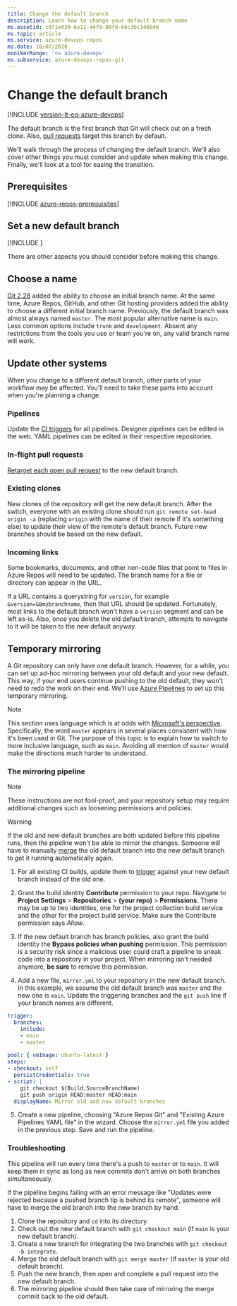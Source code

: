 ```yaml
---
title: Change the default branch
description: Learn how to change your default branch name
ms.assetid: cd71e039-6e11-44f9-80fd-66c3bc146b46
ms.topic: article
ms.service: azure-devops-repos
ms.date: 10/07/2020
monikerRange: '<= azure-devops'
ms.subservice: azure-devops-repos-git
---
```


# Change the default branch

[!INCLUDE [version-lt-eq-azure-devops](../../includes/version-lt-eq-azure-devops.md)]

The default branch is the first branch that Git will check out on a fresh clone.
Also, [pull requests](pull-requests.md) target this branch by default.

We'll walk through the process of changing the default branch.
We'll also cover other things you must consider and update when making this change.
Finally, we'll look at a tool for easing the transition.

## Prerequisites

[!INCLUDE [azure-repos-prerequisites](includes/azure-repos-prerequisites.md)]

## Set a new default branch

[!INCLUDE [](includes/change-default-branch-instructions.md)]

There are other aspects you should consider before making this change. 

## Choose a name

[Git 2.28](https://github.blog/2020-07-27-highlights-from-git-2-28/) added the ability to choose an initial branch name.
At the same time, Azure Repos, GitHub, and other Git hosting providers added the ability to choose a different initial branch name.
Previously, the default branch was almost always named `master`.
The most popular alternative name is `main`.
Less common options include `trunk` and `development`.
Absent any restrictions from the tools you use or team you're on, any valid branch name will work.

## Update other systems

When you change to a different default branch, other parts of your workflow may be affected.
You'll need to take these parts into account when you're planning a change.

### Pipelines
Update the [CI triggers](../../pipelines/build/triggers.md) for all pipelines.
Designer pipelines can be edited in the web.
YAML pipelines can be edited in their respective repositories.

### In-flight pull requests
[Retarget each open pull request](pull-requests.md#change-the-target-branch-of-a-pull-request) to the new default branch.

### Existing clones
New clones of the repository will get the new default branch.
After the switch, everyone with an existing clone should run `git remote set-head origin -a` (replacing `origin` with the name of their remote if it's something else) to update their view of the remote's default branch.
Future new branches should be based on the new default.

### Incoming links
Some bookmarks, documents, and other non-code files that point to files in Azure Repos will need to be updated.
The branch name for a file or directory can appear in the URL.

If a URL contains a querystring for `version`, for example `&version=GBmybranchname`, then that URL should be updated.
Fortunately, most links to the default branch won't have a `version` segment and can be left as-is.
Also, once you delete the old default branch, attempts to navigate to it will be taken to the new default anyway.

## Temporary mirroring
A Git repository can only have one default branch.
However, for a while, you can set up ad-hoc mirroring between your old default and your new default.
This way, if your end users continue pushing to the old default, they won't need to redo the work on their end.
We'll use [Azure Pipelines](../../pipelines/get-started/what-is-azure-pipelines.md) to set up this temporary mirroring.

> [!NOTE]
> This section uses language which is at odds with [Microsoft's perspective](https://blogs.microsoft.com/blog/2020/06/23/addressing-racial-injustice/).
> Specifically, the word `master` appears in several places consistent with how it's been used in Git.
> The purpose of this topic is to explain how to switch to more inclusive language, such as `main`.
> Avoiding all mention of `master` would make the directions much harder to understand.

### The mirroring pipeline

> [!NOTE]
> These instructions are not fool-proof, and your repository setup may require additional changes such as loosening permissions and policies.

> [!WARNING]
> If the old and new default branches are both updated before this pipeline runs, then the pipeline won't be able to mirror the changes.
> Someone will have to manually [merge](pulling.md#update-branches-with-merge-or-rebase) the old default branch into the new default branch to get it running automatically again.

1. For all existing CI builds, update them to [trigger](../../pipelines/build/triggers.md) against your new default branch instead of the old one.
 
2. Grant the build identity **Contribute** permission to your repo. Navigate to **Project Settings** > **Repositories** > **(your repo)** > **Permissions**. There may be up to two identities, one for the project collection build service and the other for the project build service. Make sure the Contribute permission says *Allow*.

<!-- TODO: moniker this and put in non-YAML instructions for TFS -->
<!-- TFS didn't have separate bypass policy permissions -->

3. If the new default branch has branch policies, also grant the build identity the **Bypass policies when pushing** permission.
This permission is a security risk since a malicious user could craft a pipeline to sneak code into a repository in your project.
When mirroring isn't needed anymore, **be sure** to remove this permission.

4. Add a new file, `mirror.yml` to your repository in the new default branch.
In this example, we assume the old default branch was `master` and the new one is `main`.
Update the triggering branches and the `git push` line if your branch names are different.
```yaml
trigger:
  branches:
    include:
    - main
    - master
 
pool: { vmImage: ubuntu-latest }
steps:
- checkout: self
  persistCredentials: true
- script: |
    git checkout $(Build.SourceBranchName)
    git push origin HEAD:master HEAD:main
  displayName: Mirror old and new default branches
```

5. Create a new pipeline, choosing "Azure Repos Git" and "Existing Azure Pipelines YAML file" in the wizard.
Choose the `mirror.yml` file you added in the previous step.
Save and run the pipeline.

### Troubleshooting

This pipeline will run every time there's a push to `master` or to `main`.
It will keep them in sync as long as new commits don't arrive on both branches simultaneously.

If the pipeline begins failing with an error message like "Updates were rejected because a pushed branch tip is behind its remote", someone will have to merge the old branch into the new branch by hand.

1. Clone the repository and `cd` into its directory.
2. Check out the new default branch with `git checkout main` (if `main` is your new default branch).
3. Create a new branch for integrating the two branches with `git checkout -b integrate`.
4. Merge the old default branch with `git merge master` (if `master` is your old default branch).
5. Push the new branch, then open and complete a pull request into the new default branch.
6. The mirroring pipeline should then take care of mirroring the merge commit back to the old default.